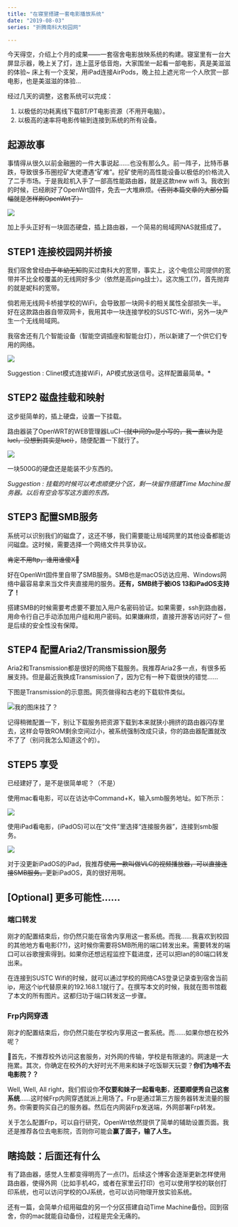 ```yaml
---
title: "在寝室搭建一套电影播放系统"
date: "2019-08-03"
series: "折腾南科大校园网"

---
```


今天得空，介绍上个月的成果——一套宿舍电影放映系统的构建。寝室里有一台大屏显示器，晚上关了灯，连上蓝牙低音炮，大家围坐一起看一部电影，真是美滋滋的体验~ 床上有一个支架，用iPad连接AirPods，晚上拉上遮光帘一个人欣赏一部电影，也是美滋滋的体验…

<!-- more -->

经过几天的调整，这套系统可以完成：

1. 以极低的功耗离线下载BT/PT电影资源（不用开电脑）。
2. 以极高的速率将电影传输到连接到系统的所有设备。


## 起源故事

事情得从很久以前金融圈的一件大事说起……也没有那么久。前一阵子，比特币暴跌，导致很多币圈挖矿大佬遭遇“矿难”。挖矿使用的高性能设备以极低的价格流入了二手市场。于是我趁机入手了一部高性能路由器，就是这款new wifi 3。我收到的时候，已经刷好了OpenWrt固件，免去一大堆麻烦。~~（否则本篇文章的大部分篇幅就是怎样刷OpenWrt了）~~

![](/images/006tNc79gy1g4rjis7zu8j3064064t8k.jpg)

加上手头正好有一块固态硬盘，插上路由器，一个简易的局域网NAS就搭成了。

## STEP1 连接校园网并桥接

我们宿舍曾经~~由于年幼无知~~购买过南科大的宽带，事实上，这个电信公司提供的宽带并不比全校覆盖的无线网好多少（依然是高ping战士）。这次施工(?)，首先抛弃的就是妮科的宽带。

倘若用无线网卡桥接学校的WiFi，会导致那一块网卡的相关属性全部损失一半。好在这款路由器自带双网卡，我用其中一块连接学校的SUSTC-Wifi，另外一块产生一个无线局域网。

我宿舍还有几个智能设备（智能空调插座和智能台灯），所以新建了一个供它们专用的网络。

![](/images/006tNc79gy1g4rk8ga3u8j31sa0qowin.jpg)

Suggestion : Clinet模式连接WiFi，AP模式放送信号。这样配置最简单。*

## STEP2 磁盘挂载和映射

这步挺简单的，插上硬盘，设置一下挂载。

路由器装了OpenWRT的WEB管理器LuCI~~（就中间的u是小写的，我一直以为是lucl，没想到其实是luci）~~，随便配置一下就行了。

![](/images/006tNc79gy1g4rk9pn97jj31qe0jan0v.jpg)

一块500G的硬盘还是能装不少东西的。

*Suggestion : 挂载的时候可以考虑顺便分个区，剩一块留作搭建Time Machine服务器。以后有空会写写这方面的东西。*

## STEP3 配置SMB服务

系统可以识别我们的磁盘了，这还不够，我们需要能让局域网里的其他设备都能访问磁盘。这时候，需要选择一个网络文件共享协议。

~~肯定不用ftp，谁用谁傻X🤬~~

好在OpenWrt固件里自带了SMB服务。SMB也是macOS访达应用、Windows网络中最容易拿来当文件夹直接用的服务。**还有，SMB终于被iOS 13和iPadOS支持了！**

搭建SMB的时候需要考虑要不要加入用户名密码验证。如果需要，ssh到路由器，用命令行自己手动添加用户组和用户密码。如果嫌麻烦，直接开游客访问好了~ 但是后续的安全性没有保障。

## STEP4 配置Aria2/Transmission服务

Aria2和Transmission都是很好的网络下载服务。我推荐Aria2多一点，有很多拓展支持。但是最近我换成Transmission了，因为它有一种下载很快的错觉……

下图是Transmission的示意图。网页做得和古老的下载软件类似。

![我的图床挂了？](/images/006tNc79gy1g4rkb30mz4j31cw0u0472.jpg)

<Dialog>2021 年重制博客的血泪教训：不要贪图便宜使用不稳定的图床。这样你珍藏多年的图就没了。</Dialog>

记得稍微配置一下，别让下载服务把资源下载到本来就狭小拥挤的路由器闪存里去，这样会导致ROM剩余空间过小，被系统强制改成只读，你的路由器配置就改不了了（别问我怎么知道这个的）。

## STEP5 享受

已经建好了，是不是很简单呢？（不是）

使用mac看电影，可以在访达中Command+K，输入smb服务地址。如下所示：

![](/images/006tNc79gy1g4rizoya7zj31at0u04qp.jpg)

使用iPad看电影，(iPadOS)可以在“文件”里选择“连接服务器”，连接到smb服务。

![](/images/006tNc79gy1g4rks0da0lj316o0d9dho.jpg)

对于没更新iPadOS的iPad，我推荐~~使用一款叫做VLC的视频播放器，可以直接连接SMB服务。~~更新iPadOS，真的很好用啊。

## [Optional] 更多可能性……

### 端口转发

刚才的配置结束后，你仍然只能在宿舍内享用这一套系统。而我……我喜欢到校园的其他地方看电影(??)，这时候你需要将SMB所用的端口转发出来。需要转发的端口可以谷歌搜索得到。如果你还想远程监控下载进度，还可以把lan的80端口转发出来。

在连接到SUSTC Wifi的时候，就可以通过学校的网络CAS登录记录查到宿舍当前ip，用这个ip代替原来的192.168.1.1就行了。在撰写本文的时候，我就在图书馆截了本文的所有图片。这都归功于端口转发这一步骤。

### Frp内网穿透

刚才的配置结束后，你仍然只能在学校内享用这一套系统。而……如果你想在校外呢？

🌚首先，不推荐校外访问这套服务，对外网的传输，学校是有限速的。网速是一大拖累。其次，你确定在校外的大好时光不用来和妹子吃饭聊天玩耍？**你们为啥不去电影院？？**

Well, Well, All right，我们假设你**不仅要和妹子一起看电影**，**还要顺便秀自己这套系统**……这时候Frp内网穿透就派上用场了。Frp是通过第三方服务器转发流量的服务。你需要购买自己的服务器。然后在内网装Frp发送端，外网部署Frp转发。

关于怎么配置Frp，可以自行研究，OpenWrt依然提供了简单的辅助设置页面。我还是推荐各位去电影院，否则你可能会**赢了面子，输了人生。**

## 瞎捣鼓：后面还有什么

有了路由器，感觉人生都变得明亮了一点(?)。后续这个博客会逐渐更新怎样使用路由器，使得外网（比如手机4G，或者在家里云打印）也可以使用学校的联创打印系统，也可以访问学校的OJ系统，也可以访问物理开放实验系统。

还有一篇，会简单介绍用磁盘的另一个分区搭建自动Time Machine备份。回到宿舍，你的mac就能自动备份，过程是完全无痛的。